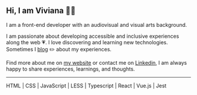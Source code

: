 ## Hi, I am Viviana 👋🏽 

I am a front-end developer with an audiovisual and visual arts background. 

I am passionate about developing accessible and inclusive experiences along the web 💗. I love discovering and learning new technologies. Sometimes I [blog]() ✏️ about my experiences.

Find more about me on [my website](https://www.viviyanez.dev/) or contact me on [Linkedin](https://www.linkedin.com/in/viviana-yanez/), I am always happy to share experiences, learnings, and thoughts.

---

HTML | CSS | JavaScript | LESS | Typescript | React | Vue.js | Jest  

<!--
**vivitt/vivitt** is a ✨ _special_ ✨ repository because its `README.md` (this file) appears on your GitHub profile.
